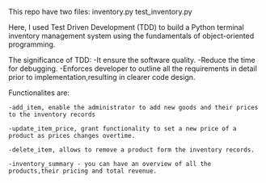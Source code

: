 This repo have two files:
     inventory.py
     test_inventory.py

Here, I used Test Driven Development (TDD) to build a Python terminal inventory management system using the fundamentals of object-oriented programming.

The significance of TDD:
     -It ensure the software quality.
     -Reduce the time for debugging.
     -Enforces developer to outline all the requirements in detail prior to implementation,resulting in clearer code design.
     
Functionalites are:

    -add_item, enable the administrator to add new goods and their prices to the inventory records
    
    -update_item_price, grant functionality to set a new price of a product as prices changes overtime.
    
    -delete_item, allows to remove a product form the inventory records.
    
    -inventory_summary - you can have an overview of all the products,their pricing and total revenue.


